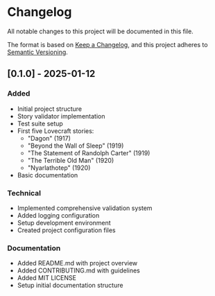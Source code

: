 # Changelog
All notable changes to this project will be documented in this file.

The format is based on [Keep a Changelog](https://keepachangelog.com/en/1.0.0/),
and this project adheres to [Semantic Versioning](https://semver.org/spec/v2.0.0.html).

## [0.1.0] - 2025-01-12
### Added
- Initial project structure
- Story validator implementation
- Test suite setup
- First five Lovecraft stories:
  - "Dagon" (1917)
  - "Beyond the Wall of Sleep" (1919)
  - "The Statement of Randolph Carter" (1919)
  - "The Terrible Old Man" (1920)
  - "Nyarlathotep" (1920)
- Basic documentation

### Technical
- Implemented comprehensive validation system
- Added logging configuration
- Setup development environment
- Created project configuration files

### Documentation
- Added README.md with project overview
- Added CONTRIBUTING.md with guidelines
- Added MIT LICENSE
- Setup initial documentation structure

